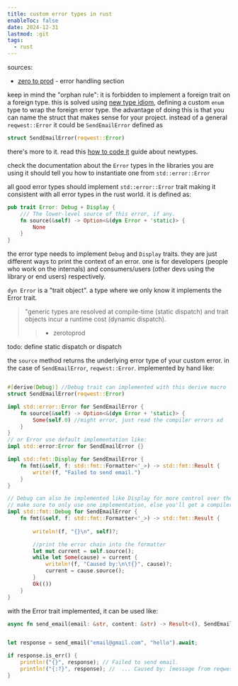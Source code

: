 ```yaml
---
title: custom error types in rust
enableToc: false
date: 2024-12-31
lastmod: :git
tags:
  - rust
---
```

sources:
- [zero to prod](https://www.zero2prod.com/index.html?country_code=US) - error handling section

keep in mind the "orphan rule": it is forbidden to implement a foreign trait on
a foreign type. this is solved using [new type idiom](https://doc.rust-lang.org/rust-by-example/generics/new_types.html),
defining a custom `enum` type to wrap the foreign error type. the advantage of
doing this is that you can name the struct that makes sense for your project.
instead of a general `reqwest::Error` it could be `SendEmailError` defined as

```rust
struct SendEmailError(reqwest::Error)
```
there's more to it. read this [how to code it](https://www.howtocodeit.com/articles/ultimate-guide-rust-newtypes) guide about newtypes.


check the documentation about the `Error` types in the libraries you are using it
should tell you how to instantiate one from `std::error::Error`

all good error types should implement `std::error::Error` trait making it consistent
with all error types in the rust world. it is defined as:
```rust
pub trait Error: Debug + Display {
	/// The lower-level source of this error, if any.
	fn source(&self) -> Option<&(dyn Error + 'static)> {
		None
	}
}
```
the error type needs to implement `Debug` and `Display` traits. they are just
different ways to print the context of an error. one is for developers (people
who work on the internals) and consumers/users (other devs using the library or
end users) respectively.

`dyn Error` is a "trait object". a type where we only know it implements the
Error trait. 

> "generic types are resolved at compile-time (static dispatch) and trait objects
> incur a runtime cost (dynamic dispatch).
> > - zerotoprod

todo: define static dispatch or dispatch 

the `source` method returns the underlying error type of your custom error. in the
case of `SendEmailError`, `reqwest::Error`. implemented by hand like:

```rust

#[derive(Debug)] //Debug trait can implemented with this derive macro
struct SendEmailError(reqwest::Error)

impl std::error::Error for SendEmailError {
	fn source(&self) -> Option<&(dyn Error + 'static)> {
		Some(self.0) //might error, just read the compiler errors xd
	}
}
// or Error use default implementation like:
impl std::error:Error for SendEmailError {}

impl std::fmt::Display for SendEmailError {
	fn fmt(&self, f: std::fmt::Formatter<'_>) -> std::fmt::Result {
		write!(f, "Failed to send email.")
	}
}

// Debug can also be implemented like Display for more control over the printed message
// make sure to only use one implementation, else you'll get a compiler error
impl std::fmt::Debug for SendEmailError {
	fn fmt(&self, f: std::fmt::Formatter<'_>) -> std::fmt::Result {
		
		writeln!(f, "{}\n", self)?;

		//print the error chain into the formatter
		let mut current = self.source();
		while let Some(cause) = current {
			writeln!(f, "Caused by:\n\t{}", cause)?;
			current = cause.source();
		}
		Ok(())
	}
}
```

with the Error trait implemented, it can be used like:

```rust
async fn send_email(email: &str, content: &str) -> Result<(), SendEmailError> {}


let response = send_email("email@gmail.com", "hello").await;

if response.is_err() {
	println!("{}", response); // Failed to send email.
	println!("{:?}", response); //  ... Caused by: [message from reqwest::Error] ... more
}

```

